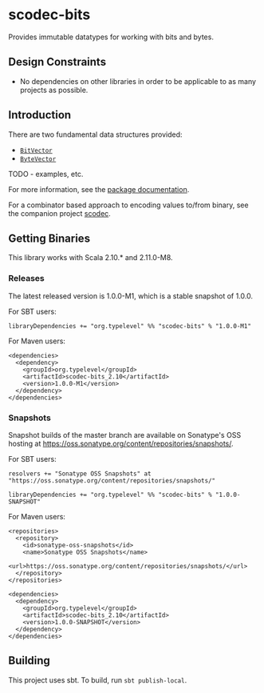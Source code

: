 scodec-bits
===========

Provides immutable datatypes for working with bits and bytes.

Design Constraints
------------------
 - No dependencies on other libraries in order to be applicable to as many projects as possible.

Introduction
------------

There are two fundamental data structures provided:
 - [`BitVector`](src/main/scala/scodec/bits/BitVector.scala)
 - [`ByteVector`](src/main/scala/scodec/bits/ByteVector.scala)

TODO - examples, etc.

For more information, see the [package documentation](src/main/scala/scodec/bits/package.scala).

For a combinator based approach to encoding values to/from binary, see the companion project [scodec](https://github.com/scodec/scodec).

Getting Binaries
----------------

This library works with Scala 2.10.* and 2.11.0-M8.

### Releases

The latest released version is 1.0.0-M1, which is a stable snapshot of 1.0.0.

For SBT users:

    libraryDependencies += "org.typelevel" %% "scodec-bits" % "1.0.0-M1"


For Maven users:

    <dependencies>
      <dependency>
        <groupId>org.typelevel</groupId>
        <artifactId>scodec-bits_2.10</artifactId>
        <version>1.0.0-M1</version>
      </dependency>
    </dependencies>


### Snapshots

Snapshot builds of the master branch are available on Sonatype's OSS hosting at https://oss.sonatype.org/content/repositories/snapshots/.

For SBT users:

    resolvers += "Sonatype OSS Snapshots" at "https://oss.sonatype.org/content/repositories/snapshots/"

    libraryDependencies += "org.typelevel" %% "scodec-bits" % "1.0.0-SNAPSHOT"


For Maven users:

    <repositories>
      <repository>
        <id>sonatype-oss-snapshots</id>
        <name>Sonatype OSS Snapshots</name>
        <url>https://oss.sonatype.org/content/repositories/snapshots/</url>
      </repository>
    </repositories>

    <dependencies>
      <dependency>
        <groupId>org.typelevel</groupId>
        <artifactId>scodec-bits_2.10</artifactId>
        <version>1.0.0-SNAPSHOT</version>
      </dependency>
    </dependencies>

Building
--------

This project uses sbt. To build, run `sbt publish-local`.
